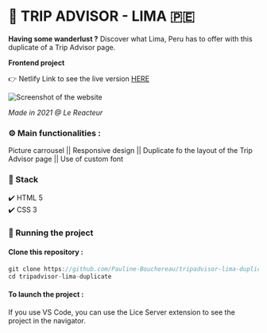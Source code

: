 # 🦙 TRIP ADVISOR - LIMA 🇵🇪

**Having some wanderlust ?** Discover what Lima, Peru has to offer with this duplicate of a Trip Advisor page.

**Frontend project**

👉 Netlify Link to see the live version [HERE](https://tripadvisor-lima-pb.netlify.app/)  

![Screenshot of the website](./assets/img/tripadvisor.png)

_Made in 2021 @ Le Reacteur_

### ⚙️ Main functionalities :

Picture carrousel || Responsive design || Duplicate fo the layout of the Trip Advisor page || Use of custom font

### 🔧 Stack

✔️ HTML 5  
✔️ CSS 3

### 🚀 Running the project

#### Clone this repository :

```javascript
git clone https://github.com/Pauline-Bouchereau/tripadvisor-lima-duplicate
cd tripadvisor-lima-duplicate
```

#### To launch the project :
If you use VS Code, you can use the Lice Server extension to see the project in the navigator.

